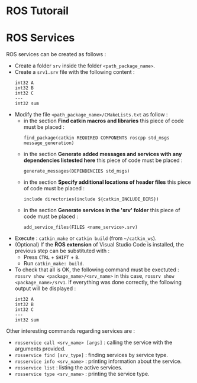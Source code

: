 # ROS Tutorail

# ROS Services
ROS services can be created as follows :
- Create a folder `srv` inside the folder `<path_package_name>`.
- Create a `srv1.srv` file with the following content :
    ```
    int32 A
    int32 B 
    int32 C
    ---
    int32 sum
    ```
- Modify the file `<path_package_name>/CMakeLists.txt` as follow :
    - in the section **Find catkin macros and libraries** this piece of code must be placed : 
        ```
        find_package(catkin REQUIRED COMPONENTS roscpp std_msgs message_generation)
        ```
    - in the section **Generate added messages and services with any dependencies listested here** this piece of code must be placed : 
        ```
        generate_messages(DEPENDENCIES std_msgs)
        ```
    - in the section **Specify additional locations of header files** this piece of code must be placed : 
        ```
        include directories(include ${catkin_INCLUDE_DIRS})
        ```
    - in the section **Generate services in the 'srv' folder** this piece of code must be placed :
        ```
        add_service_files(FILES <name_service>.srv)
        ```
- Execute : `catkin_make` or `catkin build` (from `~/catkin_ws`).
- (Optional) If the **ROS extension** of Visual Studio Code is installed, the previous step can be substituted with :
    - Press `CTRL` + `SHIFT` + `B`.
    - Run `catkin_make: build`.
- To check that all is OK, the following command must be exectuted : `rossrv show <package_name>/<srv_name>` in this case, `rossrv show <package_name>/srv1`. 
If everything was done correctly, the following output will be displayed :
    ```
    int32 A
    int32 B 
    int32 C
    ---
    int32 sum
    ```
Other interesting commands regarding services are :
- `rosservice call <srv_name> [args]` : calling the service with the arguments provided.
- `rosservice find [srv_type]` : finding services by service type.
- `rosservice info <srv_name>` : printing information about the service.
- `rosservice list` : listing the active services.
- `rosservice type <srv_name>` : printing the service type.
